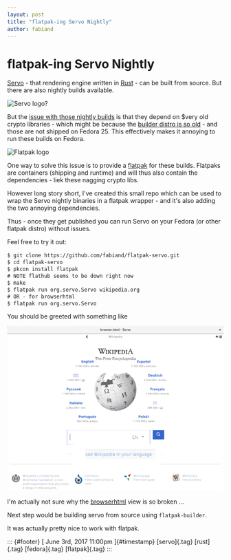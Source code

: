 ```yaml
---
layout: post
title: "flatpak-ing Servo Nightly"
author: fabiand
---
```



flatpak-ing Servo Nightly
=========================

[Servo](http://servo.org) - that rendering engine written in
[Rust](http://rust-lang.org) - can be built from source. But there are
also nightly builds available.

![Servo logo?](https://download.servo.org/doge-tiny.png)

But the [issue with those nightly
builds](https://github.com/servo/servo/issues/12015) is that they depend
on \$very old crypto libraries - which might be because the [builder
distro is so old](https://github.com/servo/saltfs/issues/462) - and
those are not shipped on Fedora 25. This effectively makes it annoying
to run these builds on Fedora.

![Flatpak logo](http://flatpak.org/img/logo.svg)

One way to solve this issue is to provide a
[flatpak](http://flatpak.org) for these builds. Flatpaks are containers
(shipping and runtime) and will thus also contain the dependencies -
liek these nagging crypto libs.

However long story short, I've created this small repo which can be used
to wrap the Servo nightly binaries in a flatpak wrapper - and it's also
adding the two annoying dependencies.

Thus - once they get published you can run Servo on your Fedora (or
other flatpak distro) without issues.

Feel free to try it out:

    $ git clone https://github.com/fabiand/flatpak-servo.git
    $ cd flatpak-servo
    $ pkcon install flatpak
    # NOTE flathub seems to be down right now
    $ make
    $ flatpak run org.servo.Servo wikipedia.org
    # OR - for browserhtml
    $ flatpak run org.servo.Servo

You should be greeted with something like

![Screenshot](https://raw.githubusercontent.com/fabiand/flatpak-servo/master/blob/wikipedia.png)

I'm actually not sure why the
[browserhtml](https://github.com/browserhtml/browserhtml) view is so
broken ...

Next step would be building servo from source using `flatpak-builder`.

It was actually pretty nice to work with flatpak.

::: {#footer}
[ June 3rd, 2017 11:00pm ]{#timestamp} [servo]{.tag} [rust]{.tag}
[fedora]{.tag} [flatpak]{.tag}
:::
